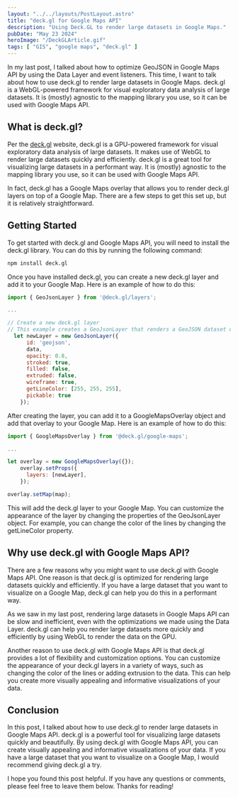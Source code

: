 ```yaml
---
layout: "../../layouts/PostLayout.astro"
title: "deck.gl for Google Maps API"
description: "Using Deck.GL to render large datasets in Google Maps."
pubDate: "May 23 2024"
heroImage: "/DeckGLArticle.gif"
tags: [ "GIS", "google maps", "deck.gl" ]
---
```


In my last post, I talked about how to optimize GeoJSON in Google Maps API by using the Data Layer and event listeners. This time, I want to talk about how to use deck.gl to render large datasets in Google Maps. deck.gl is a WebGL-powered framework for visual exploratory data analysis of large datasets. It is (mostly) agnostic to the mapping library you use, so it can be used with Google Maps API. 

## What is deck.gl?

Per the [deck.gl](https://deck.gl/) website, deck.gl is a GPU-powered framework for visual exploratory data analysis of large datasets. It makes use of WebGL to render large datasets quickly and efficiently. deck.gl is a great tool for visualizing large datasets in a performant way. It is (mostly) agnostic to the mapping library you use, so it can be used with Google Maps API.

In fact, deck.gl has a Google Maps overlay that allows you to render deck.gl layers on top of a Google Map. There are a few steps to get this set up, but it is relatively straightforward.

## Getting Started

To get started with deck.gl and Google Maps API, you will need to install the deck.gl library. You can do this by running the following command:

```bash
npm install deck.gl
```

Once you have installed deck.gl, you can create a new deck.gl layer and add it to your Google Map. Here is an example of how to do this:

```javascript
import { GeoJsonLayer } from '@deck.gl/layers';

...

// Create a new deck.gl layer
// This example creates a GeoJsonLayer that renders a GeoJSON dataset on top of a Google Map
  let newLayer = new GeoJsonLayer({
      id: 'geojson',
      data,
      opacity: 0.8,
      stroked: true,
      filled: false,
      extruded: false,
      wireframe: true,
      getLineColor: [255, 255, 255],
      pickable: true
    });
```

After creating the layer, you can add it to a GoogleMapsOverlay object and add that overlay to your Google Map. Here is an example of how to do this:

```javascript
import { GoogleMapsOverlay } from '@deck.gl/google-maps';

...

let overlay = new GoogleMapsOverlay({});
    overlay.setProps({
      layers: [newLayer],
    });

overlay.setMap(map);
```

This will add the deck.gl layer to your Google Map. You can customize the appearance of the layer by changing the properties of the GeoJsonLayer object. For example, you can change the color of the lines by changing the getLineColor property.

## Why use deck.gl with Google Maps API?

There are a few reasons why you might want to use deck.gl with Google Maps API. One reason is that deck.gl is optimized for rendering large datasets quickly and efficiently. If you have a large dataset that you want to visualize on a Google Map, deck.gl can help you do this in a performant way.

As we saw in my last post, rendering large datasets in Google Maps API can be slow and inefficient, even with the optimizations we made using the Data Layer. deck.gl can help you render large datasets more quickly and efficiently by using WebGL to render the data on the GPU.

Another reason to use deck.gl with Google Maps API is that deck.gl provides a lot of flexibility and customization options. You can customize the appearance of your deck.gl layers in a variety of ways, such as changing the color of the lines or adding extrusion to the data. This can help you create more visually appealing and informative visualizations of your data.

## Conclusion

In this post, I talked about how to use deck.gl to render large datasets in Google Maps API. deck.gl is a powerful tool for visualizing large datasets quickly and beautifully. By using deck.gl with Google Maps API, you can create visually appealing and informative visualizations of your data. If you have a large dataset that you want to visualize on a Google Map, I would recommend giving deck.gl a try.

I hope you found this post helpful. If you have any questions or comments, please feel free to leave them below. Thanks for reading!